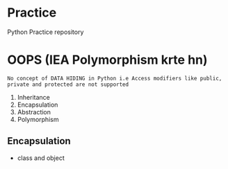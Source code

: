# Practice

Python Practice repository

# OOPS (IEA Polymorphism krte hn)
    No concept of DATA HIDING in Python i.e Access modifiers like public, private and protected are not supported

1. Inheritance
2. Encapsulation
3. Abstraction
4. Polymorphism

## Encapsulation

- class and object
